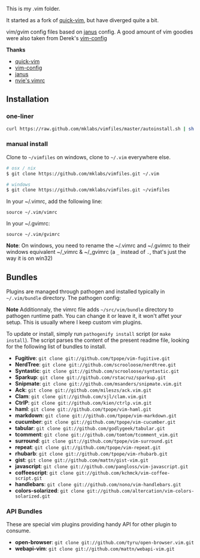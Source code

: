 
This is my .vim folder.

It started as a fork of [quick-vim][], but have diverged quite a bit.

vim/gvim config files based on [janus][] config. A good amount of vim goodies
were also taken from Derek's [vim-config][]

**Thanks**

* [quick-vim][]
* [vim-config][]
* [janus][]
* [nvie's vimrc][]

[vim-config]: https://github.com/derekwyatt/vim-config/
[janus]: http://github.com/carlhuda/janus
[quick-vim]: https://github.com/brianleroux/quick-vim/
[nvie's vimrc]: https://github.com/nvie/vimrc

Installation
------------

### one-liner

```sh
curl https://raw.github.com/mklabs/vimfiles/master/autoinstall.sh | sh
```

### manual install

Clone to `~/vimfiles` on windows, clone to `~/.vim` everywhere else.

```sh
# osx / nix
$ git clone https://github.com/mklabs/vimfiles.git ~/.vim

# windows
$ git clone https://github.com/mklabs/vimfiles.git ~/vimfiles
```

In your ~/.vimrc, add the following line:

    source ~/.vim/vimrc

In your ~/.gvimrc:

    source ~/.vim/gvimrc

**Note**: On windows, you need to rename the ~/.vimrc and ~/.gvimrc to
their windows equivalent ~/_vimrc & ~/_gvimrc (a `_` instead of `.`,
that's just the way it is on win32)

Bundles
-------

Plugins are managed through pathogen and installed typically in
`~/.vim/bundle` directory. The pathogen config:

**Note** Additionnaly, the vimrc file adds `~/src/vim/bundle` directory
to pathogen runtime path. You can change it or leave it, it won't affet
your setup. This is usually where I keep custom vim plugins.

To update or install, simply run `pathogenify install` script (or `make
install`). The script parses the content of the present readme file,
looking for the following list of bundles to install.

- **Fugitive**:          `git clone git://github.com/tpope/vim-fugitive.git`
- **NerdTree**:          `git clone git://github.com/scrooloose/nerdtree.git`
- **Syntastic**:         `git clone git://github.com/scrooloose/syntastic.git`
- **Sparkup**:           `git clone git://github.com/rstacruz/sparkup.git`
- **Snipmate**:          `git clone git://github.com/msanders/snipmate.vim.git`
- **Ack**:               `git clone git://github.com/mileszs/ack.vim.git`
- **Clam**:              `git clone git://github.com/sjl/clam.vim.git`
- **CtrlP**:             `git clone git://github.com/kien/ctrlp.vim.git`
- **haml**:              `git clone git://github.com/tpope/vim-haml.git`
- **markdown**:          `git clone git://github.com/tpope/vim-markdown.git`
- **cucumber**:          `git clone git://github.com/tpope/vim-cucumber.git`
- **tabular**:           `git clone git://github.com/godlygeek/tabular.git`
- **tcomment**:          `git clone git://github.com/tomtom/tcomment_vim.git`
- **surround**:          `git clone git://github.com/tpope/vim-surround.git`
- **repeat**:            `git clone git://github.com/tpope/vim-repeat.git`
- **rhubarb**:           `git clone git://github.com/tpope/vim-rhubarb.git`
- **gist**:              `git clone git://github.com/mattn/gist-vim.git`
- **javascript**:        `git clone git://github.com/pangloss/vim-javascript.git`
- **coffeescript**:      `git clone git://github.com/kchmck/vim-coffee-script.git`
- **handlebars**:        `git clone git://github.com/nono/vim-handlebars.git`
- **colors-solarized**:  `git clone git://github.com/altercation/vim-colors-solarized.git`

### API Bundles

These are special vim plugins providing handy API for other plugin to
consume.

- **open-browser**:     `git clone git://github.com/tyru/open-browser.vim.git`
- **webapi-vim**:       `git clone git://github.com/mattn/webapi-vim.git`


